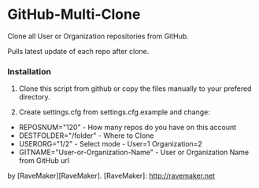 GitHub-Multi-Clone
==================

Clone all User or Organization repositories from GitHub.

Pulls latest update of each repo after clone.

### Installation

1. Clone this script from github or copy the files manually to your prefered directory.

2. Create settings.cfg from settings.cfg.example and change:

- REPOSNUM="120" - How many repos do you have on this account
- DESTFOLDER="/folder" - Where to Clone
- USERORG="1/2" - Select mode - User=1 Organization=2
- GITNAME="User-or-Organization-Name" - User or Organization Name from GitHub url


by [RaveMaker][RaveMaker].
[RaveMaker]: http://ravemaker.net
